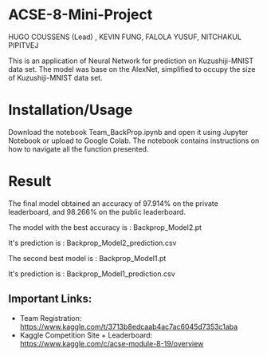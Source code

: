 # ACSE-8-Mini-Project

HUGO COUSSENS (Lead) , KEVIN FUNG, FALOLA YUSUF, NITCHAKUL PIPITVEJ

This is an application of Neural Network for prediction on Kuzushiji-MNIST data set.
The model was base on the AlexNet, simplified to occupy the size of Kuzushiji-MNIST data set.

# Installation/Usage
Download the notebook Team_BackProp.ipynb and open it using Jupyter Notebook or upload to Google Colab.
The notebook contains instructions on how to navigate all the function presented.

# Result
The final model obtained an accuracy of 97.914% on the private leaderboard, and 98.266% on the public leaderboard.


The model with the best accuracy is : Backprop_Model2.pt

It's prediction is : Backprop_Model2_prediction.csv

The second best model is : Backprop_Model1.pt

It's prediction is : Backprop_Model1_prediction.csv



## Important Links:

- Team Registration: https://www.kaggle.com/t/3713b8edcaab4ac7ac6045d7353c1aba
- Kaggle Competition Site + Leaderboard: https://www.kaggle.com/c/acse-module-8-19/overview
